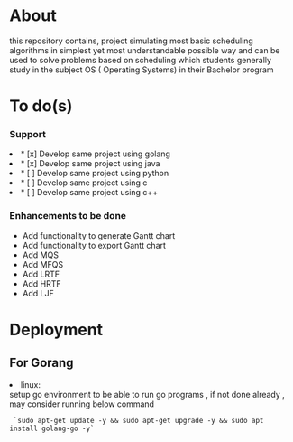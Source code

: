 # About

this repository contains, project simulating most basic scheduling algorithms in simplest yet most understandable possible way
and can be used to solve problems based on scheduling which students generally study in the subject OS ( Operating Systems) in their Bachelor program

# To do(s)
<h3>Support</h3>
<li> * [x] Develop same project using golang </li>
<li> * [x] Develop same project using java </li>
<li> * [ ] Develop same project using python </li>
<li> * [ ] Develop same project using c </li>
<li> * [ ] Develop same project using c++ </li>

<h3>Enhancements to be done </h3>
    <ul>
      <li> Add functionality to generate Gantt chart </li>
      <li> Add functionality to export Gantt chart </li>
      <li> Add MQS </li>
      <li> Add MFQS </li>
      <li> Add LRTF </li>
      <li> Add HRTF </li>
      <li> Add LJF </li>
    </ul>

 # Deployment

  <h2>For Gorang</h2>
     <li>linux:</li> setup go environment to be able to run go programs , if not done already , may consider running below command
     
     `sudo apt-get update -y && sudo apt-get upgrade -y && sudo apt install golang-go -y`
     
